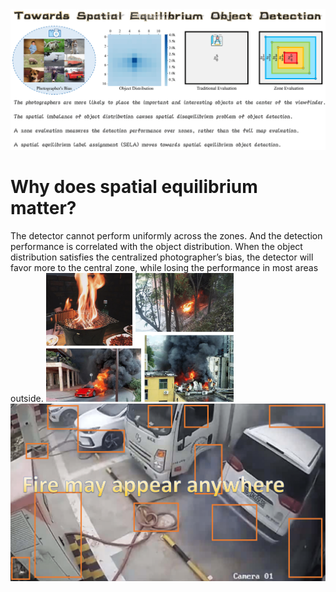 <img src="flyleaf.png"/>

# Why does spatial equilibrium matter?

The detector cannot perform uniformly across the zones.
And the detection performance is correlated with the object distribution.
When the object distribution satisfies the centralized photographer’s bias, the detector will favor more to the central zone, while losing the performance in most areas outside.
<img src="fire-data.png" width="300"/>
<img src="fire.png"/>
